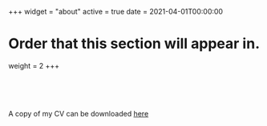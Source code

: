 +++
widget = "about"
active = true
date = 2021-04-01T00:00:00

# Order that this section will appear in.
weight = 2
+++

<br/><br/>
<br/>

A copy of my CV can be downloaded [here](https://www.dropbox.com/s/11mqc0axvnxdc09/cv_Eddie_Yang.pdf?dl=0)